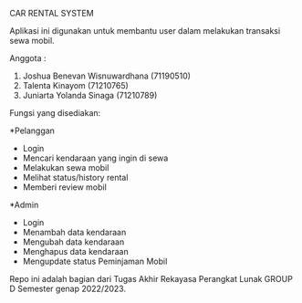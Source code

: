 CAR RENTAL SYSTEM

Aplikasi ini digunakan untuk membantu user
dalam melakukan transaksi sewa mobil.

Anggota : 
1. Joshua Benevan Wisnuwardhana (71190510)
2. Talenta Kinayom (71210765)
3. Juniarta Yolanda Sinaga (71210789)

Fungsi yang disediakan:

*Pelanggan
- Login
- Mencari kendaraan yang ingin di sewa
- Melakukan sewa mobil
- Melihat status/history rental
- Memberi review mobil

*Admin
- Login
- Menambah data kendaraan 
- Mengubah data kendaraan 
- Menghapus data kendaraan
- Mengupdate status Peminjaman Mobil


Repo ini adalah bagian dari Tugas Akhir Rekayasa Perangkat Lunak GROUP D Semester genap 2022/2023. 
